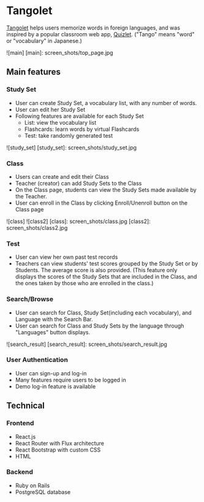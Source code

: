 [Tangolet_link]: http://tangolet.com
[Quizlet_link]: http://www.quizlet.com

# Tangolet
[Tangolet][Tangolet_link] helps users memorize words in foreign languages, and was inspired by a popular classroom web app, [Quizlet][Quizlet_link]. ("Tango" means "word" or "vocabulary" in Japanese.)

![main]
[main]: screen_shots/top_page.jpg

## Main features
### Study Set
* User can create Study Set, a vocabulary list, with any number of words.
* User can edit her Study Set
* Following features are available for each Study Set
  * List: view the vocabulary list
  * Flashcards: learn words by virtual Flashcards
  * Test: take randomly generated test

![study_set]
[study_set]: screen_shots/study_set.jpg


### Class
* Users can create and edit their Class
* Teacher (creator) can add Study Sets to the Class
* On the Class page, students can view the Study Sets made available by the Teacher.
* User can enroll in the Class by clicking Enroll/Unenroll button on the Class page

![class]
![class2]
[class]: screen_shots/class.jpg
[class2]: screen_shots/class2.jpg


### Test
* User can view her own past test records
* Teachers can view students' test scores grouped by the Study Set or by Students. The average score is also provided. (This feature only displays the scores of the Study Sets that are included in the Class, and the ones taken by those who are enrolled in the class.)


### Search/Browse
* User can search for Class, Study Set(including each vocabulary), and Language with the Search Bar.
* User can search for Class and Study Sets by the language through "Languages" button displays.

![search_result]
[search_result]: screen_shots/search_result.jpg


### User Authentication
* User can sign-up and log-in
* Many features require users to be logged in
* Demo log-in feature is available


## Technical

### Frontend
* React.js
* React Router with Flux architecture
* React Bootstrap with custom CSS
* HTML

### Backend
* Ruby on Rails
* PostgreSQL database

